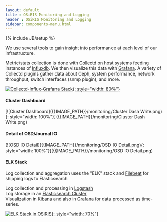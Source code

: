 ```yaml
---
layout: default
title : OSiRIS Monitoring and Logging
header : OSiRIS Monitoring and Logging
sidebar: components-menu.html
---
```

{% include JB/setup %}

We use several tools to gain insight into performance at each level of our infrastructure.

Metric/stats collection is done with [Collectd](https://collectd.org/) on host systems feeding instances of [Influxdb](https://influxdata.com/time-series-platform/influxdb/).  We then visualize this data with [Grafana](http://grafana.org/). A variety of Collectd plugins gather data about Ceph, system performance, network throughput, switch interfaces (snmp plugin), and more.  

[![Collectd-Influx-Grafana Stack]({{IMAGE_PATH}}/monitoring/collectd-influxdb-grafana.png){: style="width: 80%"}]({{IMAGE_PATH}}/monitoring/collectd-influxdb-grafana.png)

#### Cluster Dashboard
[![Cluster Dashboard]({{IMAGE_PATH}}/monitoring/Cluster Dash Write.png){: style="width: 100%"}]({{IMAGE_PATH}}/monitoring/Cluster Dash Write.png)

#### Detail of OSD/Journal IO
[![OSD IO Detail]({{IMAGE_PATH}}/monitoring/OSD IO Detail.png){: style="width: 100%"}]({{IMAGE_PATH}}/monitoring/OSD IO Detail.png)

#### ELK Stack
Log collection and aggregation uses the "ELK" stack and [Filebeat](https://www.elastic.co/products/beats/filebeat) for shipping logs to Elasticsearch  

Log collection and processing in [Logstash](https://www.elastic.co/products/logstash)  
Log storage in an [Elasticsearch Cluster](https://www.elastic.co/products/elasticsearch)  
Visualization in [Kibana](https://www.elastic.co/products/kibana) and also in [Grafana](http://grafana.org/) for data processed as time-series.   

[![ELK Stack in OSiRIS]({{IMAGE_PATH}}/monitoring/flek-overview.png){: style="width: 70%"}]({{IMAGE_PATH}}/monitoring/flek-overview.png)